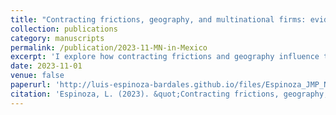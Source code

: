 ```yaml
---
title: "Contracting frictions, geography, and multinational firms: evidence from Mexico"
collection: publications
category: manuscripts
permalink: /publication/2023-11-MN-in-Mexico
excerpt: 'I explore how contracting frictions and geography influence the trade costs faced by multinationals in their affiliates located in Mexico relative to domestic firms. I document two key facts. First, distance to firm’s home countries influences firms’ sourcing patterns. Second, sectors with a larger presence of foreign affiliates are more intensive in relationship-specific inputs. I develop a small open economy model with multiple sectors, imperfect contracting, input relationship-specificity, global sourcing and multinational production. I compute a set of counterfactual equilibria to gauge the relative importance of contracting frictions, trade costs, and productivity in the price advantage of multinationals over domestic firms. My findings show that, contrary to priors, foreign firms seem to have a disadvantage relative to domestic firms in trade costs and contracting frictions. Eliminating differences in contracting frictions between foreign and domestic firms leads to a reduction in real GNP of 2.7 percent, while doing so only for productivity reduces real GNP by 2.2 percent.'
date: 2023-11-01
venue: false
paperurl: 'http://luis-espinoza-bardales.github.io/files/Espinoza_JMP_November_vf.pdf'
citation: 'Espinoza, L. (2023). &quot;Contracting frictions, geography, and multinational firms: evidence from Mexico.&quot; <i>Working Paper</i>.'
---
```

